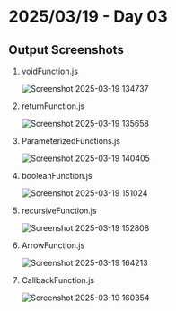 # 2025/03/19 - Day 03
## Output Screenshots

1. voidFunction.js

    ![Screenshot 2025-03-19 134737](https://github.com/user-attachments/assets/6932a5a3-4857-4b12-a5a1-ea73edf90353)


2. returnFunction.js

    ![Screenshot 2025-03-19 135658](https://github.com/user-attachments/assets/499f3e23-fde1-4291-9f8a-4576e9f82114)


3. ParameterizedFunctions.js

    ![Screenshot 2025-03-19 140405](https://github.com/user-attachments/assets/72b18749-f049-4e84-8615-60adca9c99de)


4. booleanFunction.js

    ![Screenshot 2025-03-19 151024](https://github.com/user-attachments/assets/f3260ff8-c6e9-4077-b5e6-afcfdba9dd6e)


5. recursiveFunction.js

    ![Screenshot 2025-03-19 152808](https://github.com/user-attachments/assets/597069ff-c0bf-40ac-8247-25f1a85e595e)


6. ArrowFunction.js

    ![Screenshot 2025-03-19 164213](https://github.com/user-attachments/assets/77514335-1f73-4762-b826-0be529786e17)

   
8. CallbackFunction.js

    ![Screenshot 2025-03-19 160354](https://github.com/user-attachments/assets/5b578405-03f9-4c38-97af-cc201ed8c8a9)
